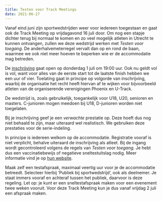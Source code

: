 ```yaml
---
title: Testen voor Track Meetings
date: 2021-06-27
---
```

Vanaf eind juni zijn sportwedstrijden weer voor iedereen toegestaan en gaat ook de Track Meeting op vrijdagavond 16 juli door. Om nog een stapje dichter terug bij normaal te komen en zo veel mogelijk atleten in Utrecht te kunnen ontvangen, zullen we deze wedstrijd werken met _Testen voor toegang_. De anderhalvemeterregel vervalt dan op en rond de baan, waarmee we ook niet meer hoeven te beperken wie er de accommodatie mag betreden.

De [inschrijving][1] gaat open op donderdag 1 juli om 19:00 uur. Ook nu geldt vol is vol, want voor alles van de eerste start tot de laatste finish hebben we een uur of vier. Toelating gaat in principe op volgorde van inschrijving, waarbij de organisatie het recht heeft hiervan af te wijken voor bijvoorbeeld atleten van de organiserende verenigingen Phoenix en U-Track.

De wedstrijd is, zoals gebruikelijk, toegankelijk voor U18, U20, senioren en masters. C-junioren mogen meedoen bij U18, D-junioren worden niet toegelaten.

Bij je inschrijving geef je een _verwachte_ prestatie op. Deze hoeft dus nog niet behaald te zijn, maar uiteraard wel realistisch. We gebruiken deze prestaties voor de serie-indeling.

In principe is iedereen welkom op de accommodatie. Registratie vooraf is niet verplicht, behalve uiteraard de inschrijving als atleet. Bij de ingang wordt gecontroleerd volgens de regels van _Testen voor toegang_. Je hebt dus een vaccinatiebewijs of negatieve sneltestuitslag nodig. Meer informatie vind je op [hun website][2].

Maak zelf een testafspraak, maximaal veertig uur voor je de accommodatie betreedt. Selecteer hierbij &#8216;Publiek bij sportwedstrijd&#8217;, ook als deelnemer. Je staat immers vooraf en achteraf tussen het publiek, daarvoor is deze regeling. Let op: je kunt er een sneltestafspraak maken voor een evenement twee weken vooruit. Voor deze Track Meeting kun je dus vanaf vrijdag 2 juli een afspraak maken.

 [1]: https://www.atletiek.nu/wedstrijd/main/35766/
 [2]: https://www.testenvoortoegang.org/